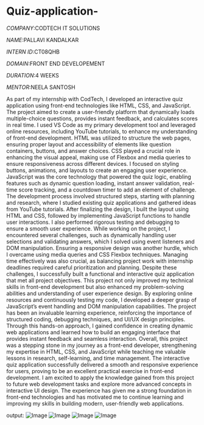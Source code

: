 # Quiz-application-

*COMPANY*:CODTECH IT SOLUTIONS

*NAME*:PALLAVI KANDALKAR

*INTERN ID*:CT08QHB

*DOMAIN*:FRONT END DEVELOPEMENT

*DURATION*:4 WEEKS

*MENTOR*:NEELA SANTOSH

As part of my internship with CodTech, I developed an interactive quiz application using front-end technologies like HTML, CSS, and JavaScript. The project aimed to create a user-friendly platform that dynamically loads multiple-choice questions, provides instant feedback, and calculates scores in real time. I used VS Code as my primary development tool and leveraged online resources, including YouTube tutorials, to enhance my understanding of front-end development. HTML was utilized to structure the web pages, ensuring proper layout and accessibility of elements like question containers, buttons, and answer choices. CSS played a crucial role in enhancing the visual appeal, making use of Flexbox and media queries to ensure responsiveness across different devices. I focused on styling buttons, animations, and layouts to create an engaging user experience. JavaScript was the core technology that powered the quiz logic, enabling features such as dynamic question loading, instant answer validation, real-time score tracking, and a countdown timer to add an element of challenge. The development process involved structured steps, starting with planning and research, where I studied existing quiz applications and gathered ideas from YouTube tutorials. After finalizing the design, I built the layout using HTML and CSS, followed by implementing JavaScript functions to handle user interactions. I also performed rigorous testing and debugging to ensure a smooth user experience. While working on the project, I encountered several challenges, such as dynamically handling user selections and validating answers, which I solved using event listeners and DOM manipulation. Ensuring a responsive design was another hurdle, which I overcame using media queries and CSS Flexbox techniques. Managing time effectively was also crucial, as balancing project work with internship deadlines required careful prioritization and planning. Despite these challenges, I successfully built a functional and interactive quiz application that met all project objectives. This project not only improved my technical skills in front-end development but also enhanced my problem-solving abilities and understanding of user experience design. By exploring online resources and continuously testing my code, I developed a deeper grasp of JavaScript’s event handling and DOM manipulation capabilities. The project has been an invaluable learning experience, reinforcing the importance of structured coding, debugging techniques, and UI/UX design principles. Through this hands-on approach, I gained confidence in creating dynamic web applications and learned how to build an engaging interface that provides instant feedback and seamless interaction. Overall, this project was a stepping stone in my journey as a front-end developer, strengthening my expertise in HTML, CSS, and JavaScript while teaching me valuable lessons in research, self-learning, and time management. The interactive quiz application successfully delivered a smooth and responsive experience for users, proving to be an excellent practical exercise in front-end development. I am excited to apply the knowledge gained from this project to future web development tasks and explore more advanced concepts in interactive UI design. The experience has given me a strong foundation in front-end technologies and has motivated me to continue learning and improving my skills in building modern, user-friendly web applications.


output:
![Image](https://github.com/user-attachments/assets/c7885e90-a55a-43ec-a87a-b073759bcc4a)
![Image](https://github.com/user-attachments/assets/79fd963a-b4e1-434b-a485-5aea065befc0)
![Image](https://github.com/user-attachments/assets/bfd548ed-7ac9-48ba-865c-d206da097959)
![Image](https://github.com/user-attachments/assets/69aea75d-6115-47f7-85f9-316cc049c583)
